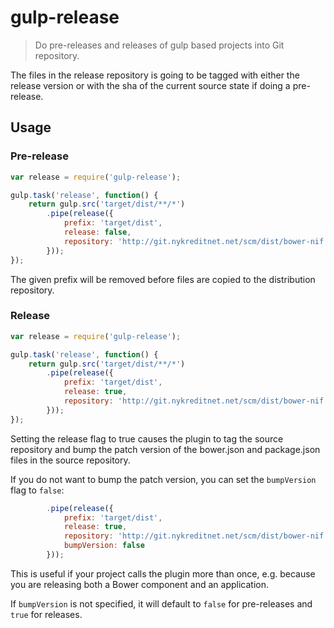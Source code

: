 gulp-release
============

> Do pre-releases and releases of gulp based projects into Git repository.

The files in the release repository is going to be tagged with either the release version or with the
sha of the current source state if doing a pre-release.

## Usage

### Pre-release

```javascript
var release = require('gulp-release');

gulp.task('release', function() {
    return gulp.src('target/dist/**/*')
        .pipe(release({
            prefix: 'target/dist',
            release: false,
            repository: 'http://git.nykreditnet.net/scm/dist/bower-nif.git'
        }));
});
```

The given prefix will be removed before files are copied to the distribution repository.

### Release

```javascript
var release = require('gulp-release');

gulp.task('release', function() {
    return gulp.src('target/dist/**/*')
        .pipe(release({
            prefix: 'target/dist',
            release: true,
            repository: 'http://git.nykreditnet.net/scm/dist/bower-nif.git'
        }));
});
```

Setting the release flag to true causes the plugin to tag the source repository and bump the patch version of the
bower.json and package.json files in the source repository.

If you do not want to bump the patch version, you can set the `bumpVersion` flag to `false`:

```javascript
        .pipe(release({
            prefix: 'target/dist',
            release: true,
            repository: 'http://git.nykreditnet.net/scm/dist/bower-nif.git',
            bumpVersion: false
        }));
```

This is useful if your project calls the plugin more than once, e.g. because you are releasing both a Bower component and an application.

If `bumpVersion` is not specified, it will default to `false` for pre-releases and `true` for releases.
